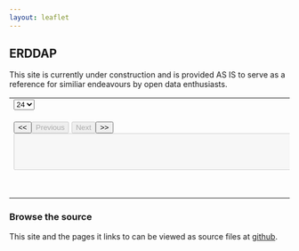 ```yaml
---
layout: leaflet
---
```

## ERDDAP

This site is currently under construction and is provided AS IS to serve as a reference for similiar endeavours by open data enthusiasts.

<form name="analyze" id="analyze" action="analyze.html" method="GET">
<table border="0" width="100%"><tbody>
<tr><td>
        <select name="pagesize" id="pagesize"><option value="24">24</option><option value="48">48</option><option value="96">96</option></select>
        <div name="stations" id="stations"></div><br />
        <input id = "firstpage" name="firstpage" type="button" value="&lt;&lt;" /><input id = "formerpage" name="formerpage" type="button" disabled="1" value="Previous" />
        <input id = "nextpage" name="nextpage" type="button" value="Next" disabled="1" /><input id = "lastpage" name="lastpage" type="button" value="&gt;&gt;" /><br />
        <input type="hidden" id="csv" name="csv" disabled="1" readonly="1" style="display:'none';" value="" />
        <textarea  id="ticker" rows="4" cols="125" name="ticker" disabled="1" readonly="1" ></textarea> 
</td></tr><tr><td>
<div name="datasets" id="datasets"></div><br />
<div name="fields" id="fields"></div><br />
<div id="graphs"></div>
</td></tr>
</tbody></table>
</form>

<script>
proj4.defs("urn:ogc:def:crs:OGC:1.3:CRS84", "+proj=longlat +ellps=WGS84 +datum=WGS84 +no_defs");
    
var map = L.map('map').setView([47.54, -54.47], 13);

L.tileLayer('https://{s}.tile.openstreetmap.org/{z}/{x}/{y}.png', {
    attribution: 'Data &copy; <a href="https://www.openstreetmap.org/copyright">OpenStreetMap</a> contributors'
}).addTo(map);

//L.marker([47.54, -54.47]).addTo(map).bindPopup('Start here').openPopup();

var popup = L.popup();
function onMapClick(e) {
  popup
    .setLatLng(e.latlng)
    .setContent("You clicked the map at " + e.latlng.toString())
    .openOn(map);
}
map.on('click', onMapClick);

var layer = L.geoJSON();
layer.addTo(map);
async function updateGeoJSON(geoJSON) {
    layer.remove();
    layer = L.Proj.geoJson(JSON.parse(geoJSON));
    layer.addTo(map);
}

</script>

<script type="text/python" src="/assets/py/erddap.bry"></script>

### Browse the source

This site and the pages it links to can be viewed as source files at [github](https://github.com/aboutEarth/aboutEarth.github.io). 
